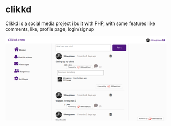 # clikkd
Clikkd is a social media project i built with PHP, with some features like comments, like, profile page, login/signup


![App Screenshot](https://github.com/umegbewe/clikkd/blob/main/.../scrrr.png)
